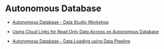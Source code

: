 # Autonomous Database

- [Autonomous Database - Data Studio Workshop](./datastudio/0-introduction.md)

  
- [Using Cloud Links for Read Only Data Access on Autonomous Database](./ADB_Cloud_Link.md)
- [Autonomous Database - Data Loading using Data Pipeline](./ADB_Load_Pipeline.md)


